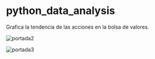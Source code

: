 # python_data_analysis
Grafica la tendencia de las acciones en la bolsa de valores.

![portada2](https://cloud.githubusercontent.com/assets/6261900/11424869/acfa6c52-941e-11e5-80a7-96e39658d6a5.png)

![portada3](https://cloud.githubusercontent.com/assets/6261900/11424927/1b417db8-941f-11e5-9756-dcf7376ba4ba.png)

